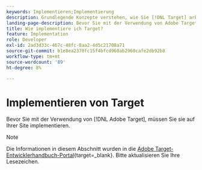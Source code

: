 ```yaml
---
keywords: Implementieren;Implementierung
description: Grundlegende Konzepte verstehen, wie Sie [!DNL Target] arbeitet und in Ihre Infrastruktur integriert ist und versteht, wie Besucher verfolgt werden.
landing-page-description: Bevor Sie mit der Verwendung von Adobe Target beginnen, sollten Sie es auf Ihrer Site implementieren, sich mit einigen grundlegenden Konzepten und Begriffen vertraut machen und sich mit der [!DNL Target] funktioniert.
title: Wie implementiere ich Target?
feature: Implementation
role: Developer
exl-id: 2ad3d33c-467c-48fc-8aa2-4d5c21708a71
source-git-commit: b1e8ea2370fc15f4bfcd960ab2960cafe2db92b8
workflow-type: tm+mt
source-wordcount: '89'
ht-degree: 8%

---
```


# Implementieren von Target

Bevor Sie mit der Verwendung von [!DNL Adobe Target], müssen Sie sie auf Ihrer Site implementieren.

>[!NOTE]
>
>Die Informationen in diesem Abschnitt wurden in die [Adobe Target-Entwicklerhandbuch-Portal](https://developer.adobe.com/target/){target=_blank}. Bitte aktualisieren Sie Ihre Lesezeichen.

